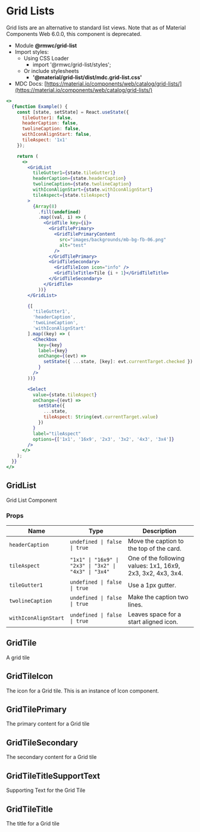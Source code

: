 # Grid Lists

Grid lists are an alternative to standard list views. Note that as of Material Components Web 6.0.0, this component is deprecated.

- Module **@rmwc/grid-list**
- Import styles:
  - Using CSS Loader
    - import '@rmwc/grid-list/styles';
  - Or include stylesheets
    - **'@material/grid-list/dist/mdc.grid-list.css'**
- MDC Docs: [https://material.io/components/web/catalog/grid-lists/](https://material.io/components/web/catalog/grid-lists/)

```jsx
<>
  {function Example() {
    const [state, setState] = React.useState({
      tileGutter1: false,
      headerCaption: false,
      twolineCaption: false,
      withIconAlignStart: false,
      tileAspect: '1x1'
    });

    return (
      <>
        <GridList
          tileGutter1={state.tileGutter1}
          headerCaption={state.headerCaption}
          twolineCaption={state.twolineCaption}
          withIconAlignStart={state.withIconAlignStart}
          tileAspect={state.tileAspect}
        >
          {Array(8)
            .fill(undefined)
            .map((val, i) => (
              <GridTile key={i}>
                <GridTilePrimary>
                  <GridTilePrimaryContent
                    src="images/backgrounds/mb-bg-fb-06.png"
                    alt="test"
                  />
                </GridTilePrimary>
                <GridTileSecondary>
                  <GridTileIcon icon="info" />
                  <GridTileTitle>Tile {i + 1}</GridTileTitle>
                </GridTileSecondary>
              </GridTile>
            ))}
        </GridList>

        {[
          'tileGutter1',
          'headerCaption',
          'twoLineCaption',
          'withIconAlignStart'
        ].map((key) => (
          <Checkbox
            key={key}
            label={key}
            onChange={(evt) =>
              setState({ ...state, [key]: evt.currentTarget.checked })
            }
          />
        ))}

        <Select
          value={state.tileAspect}
          onChange={(evt) =>
            setState({
              ...state,
              tileAspect: String(evt.currentTarget.value)
            })
          }
          label="tileAspect"
          options={['1x1', '16x9', '2x3', '3x2', '4x3', '3x4']}
        />
      </>
    );
  }}
</>
```

## GridList
Grid List Component

### Props

| Name | Type | Description |
|------|------|-------------|
| `headerCaption` | `undefined \| false \| true` | Move the caption to the top of the card. |
| `tileAspect` | `"1x1" \| "16x9" \| "2x3" \| "3x2" \| "4x3" \| "3x4"` | One of the following values: 1x1, 16x9, 2x3, 3x2, 4x3, 3x4. |
| `tileGutter1` | `undefined \| false \| true` | Use a 1px gutter. |
| `twolineCaption` | `undefined \| false \| true` | Make the caption two lines. |
| `withIconAlignStart` | `undefined \| false \| true` | Leaves space for a start aligned icon. |


## GridTile
A grid tile



## GridTileIcon
The icon for a Grid tile. This is an instance of Icon component.



## GridTilePrimary
The primary content for a Grid tile



## GridTileSecondary
The secondary content for a Grid tile



## GridTileTitleSupportText
Supporting Text for the Grid Tile



## GridTileTitle
The title for a Grid tile



